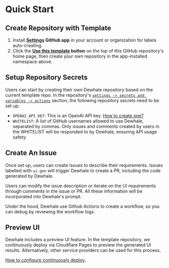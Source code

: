 # Quick Start

## Create Repository with Template

1.  Install **[Settings][1] GitHub app** in your account or organization for labels auto-creating.
2.  Click the **[Use this template][2] button** on the top of this GitHub repository's home page, then create your own repository in the app-installed namespace above.

## Setup Repository Secrets

Users can start by creating their own Dewhale repository based on the current template repo. In the repository's [`settings -> secrets and variables -> actions`][3] section, the following repository secrets need to be set up:

- `OPENAI_API_KEY`: This is an OpenAI API key. [How to create one?][5]
- `WHITELIST`: A list of GitHub usernames allowed to use Dewhale, separated by commas. Only issues and comments created by users in the WHITELIST will be responded to by Dewhale, ensuring API usage safety.

## Create An Issue

Once set up, users can create issues to describe their requirements. Issues labelled with `ui-gen` will trigger Dewhale to create a PR, including the code generated by Dewhale.

Users can modify the issue description or iterate on the UI requirements through comments in the issue or PR. All these information will be incorporated into Dewhale's prompt.

Under the hood, Dewhale use Github Actions to create a workflow, so you can debug by reviewing the workflow logs.

## Preview UI

Dewhale includes a preview UI feature. In the template repository, we continuously deploy via Cloudflare Pages to preview the generated UI results. Alternatively, other service providers can be used for this process.

[How to configure continuously deploy](./CD.md).

[1]: https://github.com/apps/settings
[2]: https://github.com/new?template_name=dewhale&template_owner=Yuyz0112
[3]: https://docs.github.com/en/actions/security-guides/using-secrets-in-github-actions#creating-secrets-for-a-repository
[4]: https://docs.github.com/en/authentication/keeping-your-account-and-data-secure/managing-your-personal-access-tokens#creating-a-personal-access-token-classic
[5]: https://platform.openai.com/docs/quickstart/account-setup
